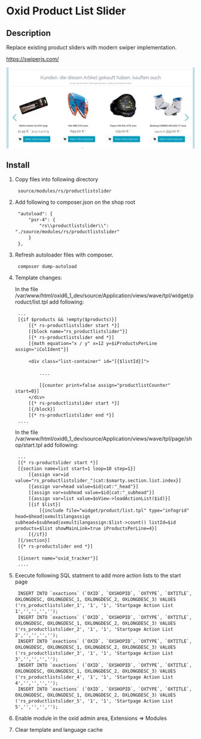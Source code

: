 # Oxid Product List Slider

## Description

Replace existing product sliders with modern swiper implementation.

https://swiperjs.com/

![](shop1.png)

## Install

1. Copy files into following directory

        source/modules/rs/productlistslider
        
2. Add following to composer.json on the shop root

        "autoload": {
            "psr-4": {
                "rs\\productlistslider\\": "./source/modules/rs/productlistslider"
            }
        },
    
3. Refresh autoloader files with composer.

        composer dump-autoload

4. Template changes:

    In the file /var/www/html/oxid6_1_dev/source/Application/views/wave/tpl/widget/product/list.tpl add following: 

        ...
        [{if $products && !empty($products)}]
            [{* rs-productlistslider start *}]
            [{block name="rs_productlistslider"}]
            [{* rs-productlistslider end *}]
            [{math equation="x / y" x=12 y=$iProductsPerLine assign="iColIdent"}]

            <div class="list-container" id="[{$listId}]">
        
                ....

                [{counter print=false assign="productlistCounter" start=0}]
            </div>
            [{* rs-productlistslider start *}]
            [{/block}]
            [{* rs-productlistslider end *}]
        ....

    In the file /var/www/html/oxid6_1_dev/source/Application/views/wave/tpl/page/shop/start.tpl add following: 

        ...
        [{* rs-productslider start *}]
        [{section name=list start=1 loop=10 step=1}]
            [{assign var=id value="rs_productlistslider_"|cat:$smarty.section.list.index}]
            [{assign var=head value=$id|cat:"_head"}]
            [{assign var=subhead value=$id|cat:"_subhead"}]
            [{assign var=list value=$oView->loadActionList($id)}]
            [{if $list}]
                [{include file="widget/product/list.tpl" type="infogrid" head=$head|oxmultilangassign subhead=$subhead|oxmultilangassign:$list->count() listId=$id products=$list showMainLink=true iProductsPerLine=4}]
            [{/if}]
        [{/section}]
        [{* rs-productslider end *}]

        [{insert name="oxid_tracker"}]
        ....

5. Execute following SQL statment to add more action lists to the start page

        INSERT INTO `oxactions` (`OXID`, `OXSHOPID`, `OXTYPE`, `OXTITLE`, OXLONGDESC, OXLONGDESC_1, OXLONGDESC_2, OXLONGDESC_3) VALUES ('rs_productlistslider_1', '1', '1', 'Startpage Action List 1','','','','');
        INSERT INTO `oxactions` (`OXID`, `OXSHOPID`, `OXTYPE`, `OXTITLE`, OXLONGDESC, OXLONGDESC_1, OXLONGDESC_2, OXLONGDESC_3) VALUES ('rs_productlistslider_2', '1', '1', 'Startpage Action List 2','','','','');
        INSERT INTO `oxactions` (`OXID`, `OXSHOPID`, `OXTYPE`, `OXTITLE`, OXLONGDESC, OXLONGDESC_1, OXLONGDESC_2, OXLONGDESC_3) VALUES ('rs_productlistslider_3', '1', '1', 'Startpage Action List 3','','','','');
        INSERT INTO `oxactions` (`OXID`, `OXSHOPID`, `OXTYPE`, `OXTITLE`, OXLONGDESC, OXLONGDESC_1, OXLONGDESC_2, OXLONGDESC_3) VALUES ('rs_productlistslider_4', '1', '1', 'Startpage Action List 4','','','','');
        INSERT INTO `oxactions` (`OXID`, `OXSHOPID`, `OXTYPE`, `OXTITLE`, OXLONGDESC, OXLONGDESC_1, OXLONGDESC_2, OXLONGDESC_3) VALUES ('rs_productlistslider_5', '1', '1', 'Startpage Action List 5','','','','');

5. Enable module in the oxid admin area, Extensions => Modules

6. Clear template and language cache
